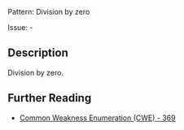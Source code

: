 Pattern: Division by zero

Issue: -

## Description

Division by zero.

## Further Reading

* [Common Weakness Enumeration (CWE) - 369](https://cwe.mitre.org/data/definitions/369.html)